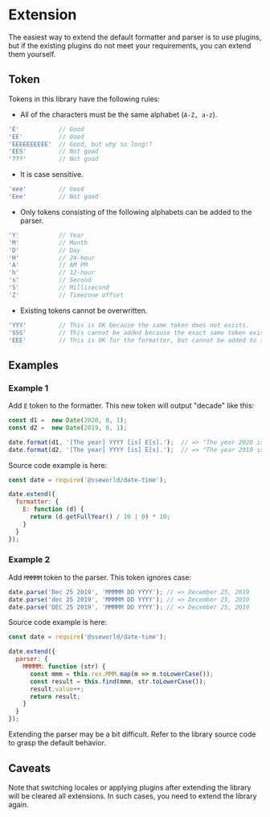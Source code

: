 # Extension

The easiest way to extend the default formatter and parser is to use plugins, but if the existing plugins do not meet your requirements, you can extend them yourself.

## Token

Tokens in this library have the following rules:

- All of the characters must be the same alphabet (`A-Z, a-z`).

```javascript
'E'           // Good
'EE'          // Good
'EEEEEEEEEE'  // Good, but why so long!?
'EES'         // Not good
'???'         // Not good
```

- It is case sensitive.

```javascript
'eee'         // Good
'Eee'         // Not good
```

- Only tokens consisting of the following alphabets can be added to the parser.

```javascript
'Y'           // Year
'M'           // Month
'D'           // Day
'H'           // 24-hour
'A'           // AM PM
'h'           // 12-hour
's'           // Second
'S'           // Millisecond
'Z'           // Timezone offset
```

- Existing tokens cannot be overwritten.

```javascript
'YYY'         // This is OK because the same token does not exists.
'SSS'         // This cannot be added because the exact same token exists.
'EEE'         // This is OK for the formatter, but cannot be added to the parser.
```

## Examples

### Example 1

Add `E` token to the formatter. This new token will output "decade" like this:

```javascript
const d1 =  new Date(2020, 0, 1);
const d2 =  new Date(2019, 0, 1);

date.format(d1, '[The year] YYYY [is] E[s].');  // => "The year 2020 is 2020s."
date.format(d2, '[The year] YYYY [is] E[s].');  // => "The year 2019 is 2010s."
```

Source code example is here:

```javascript
const date = require('@sseworld/date-time');

date.extend({
  formatter: {
    E: function (d) {
      return (d.getFullYear() / 10 | 0) * 10;
    }
  }
});
```

### Example 2

Add `MMMMM` token to the parser. This token ignores case:

```javascript
date.parse('Dec 25 2019', 'MMMMM DD YYYY'); // => December 25, 2019
date.parse('dec 25 2019', 'MMMMM DD YYYY'); // => December 25, 2019
date.parse('DEC 25 2019', 'MMMMM DD YYYY'); // => December 25, 2019
```

Source code example is here:

```javascript
const date = require('@sseworld/date-time');

date.extend({
  parser: {
    MMMMM: function (str) {
      const mmm = this.res.MMM.map(m => m.toLowerCase());
      const result = this.find(mmm, str.toLowerCase());
      result.value++;
      return result;
    }
  }
});
```

Extending the parser may be a bit difficult. Refer to the library source code to grasp the default behavior.

## Caveats

Note that switching locales or applying plugins after extending the library will be cleared all extensions. In such cases, you need to extend the library again.
